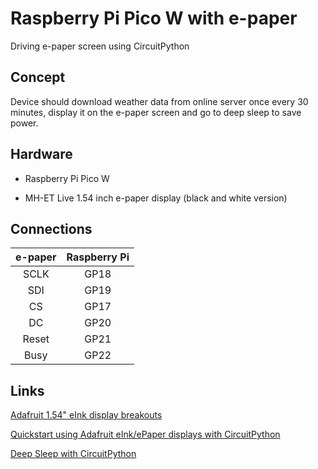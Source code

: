 # Raspberry Pi Pico W with e-paper
Driving e-paper screen using CircuitPython

## Concept
Device should download weather data from online server once every 30 minutes, display it on the e-paper screen and go to deep sleep to save power.

## Hardware
* Raspberry Pi Pico W

* MH-ET Live 1.54 inch e-paper display (black and white version)

## Connections
| e-paper | Raspberry Pi |
| :-----: | :----------: |
| SCLK    | GP18         |
| SDI     | GP19         |
| CS      | GP17         |
| DC      | GP20         |
| Reset   | GP21         |
| Busy    | GP22         |

## Links

[Adafruit 1.54" eInk display breakouts](https://learn.adafruit.com/adafruit-1-54-eink-display-breakouts/overview)

[Quickstart using Adafruit eInk/ePaper displays with CircuitPython](https://learn.adafruit.com/quickstart-using-adafruit-eink-epaper-displays-with-circuitpython/overview)

[Deep Sleep with CircuitPython](https://learn.adafruit.com/deep-sleep-with-circuitpython)

